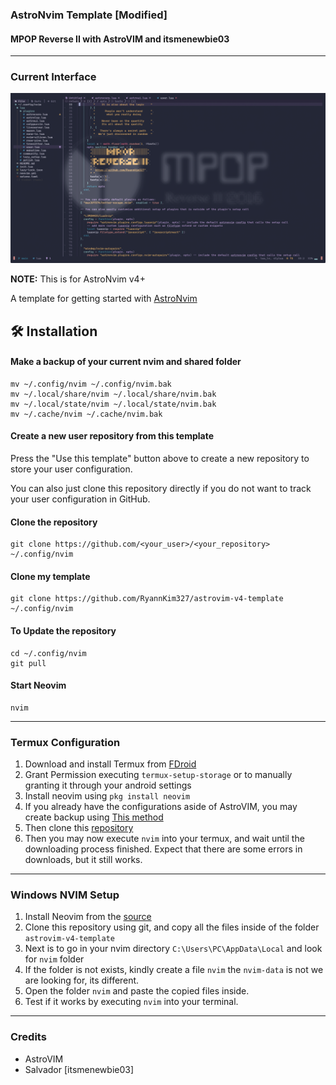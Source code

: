 ### AstroNvim Template [Modified]
#### MPOP Reverse II with AstroVIM and itsmenewbie03

---
### Current Interface
![](current_version.png)


**NOTE:** This is for AstroNvim v4+

A template for getting started with [AstroNvim](https://github.com/AstroNvim/AstroNvim)

## 🛠️ Installation

#### Make a backup of your current nvim and shared folder

```shell
mv ~/.config/nvim ~/.config/nvim.bak
mv ~/.local/share/nvim ~/.local/share/nvim.bak
mv ~/.local/state/nvim ~/.local/state/nvim.bak
mv ~/.cache/nvim ~/.cache/nvim.bak
```

#### Create a new user repository from this template

Press the "Use this template" button above to create a new repository to store your user configuration.

You can also just clone this repository directly if you do not want to track your user configuration in GitHub.

#### Clone the repository

```shell
git clone https://github.com/<your_user>/<your_repository> ~/.config/nvim
```

#### Clone my template
```shell
git clone https://github.com/RyannKim327/astrovim-v4-template ~/.config/nvim
```

#### To Update the repository
```shell
cd ~/.config/nvim
git pull
```

#### Start Neovim

```shell
nvim
```

---
### Termux Configuration
1. Download and install Termux from [FDroid](https://f-droid.org/en/packages/com.termux/)
2. Grant Permission executing `termux-setup-storage` or to manually granting it through your android settings
3. Install neovim using `pkg install neovim`
4. If you already have the configurations aside of AstroVIM, you may create backup using [This method](#Make-a-backup-of-your-current-nvim-and-shared-folder) 
5. Then clone this [repository](#clone-my-template)
6. Then you may now execute `nvim` into your termux, and wait until the downloading process finished. Expect that there are some errors in downloads, but it still works.

---
### Windows NVIM Setup
1. Install Neovim from the [source](https://neovim.io)
2. Clone this repository using git, and copy all the files inside of the folder `astrovim-v4-template`
3. Next is to go in your nvim directory `C:\Users\PC\AppData\Local` and look for `nvim` folder
4. If the folder is not exists, kindly create a file `nvim` the `nvim-data` is not we are looking for, its different.
5. Open the folder `nvim` and paste the copied files inside.
6. Test if it works by executing `nvim` into your terminal.

---
### Credits
* AstroVIM
* Salvador [itsmenewbie03]

